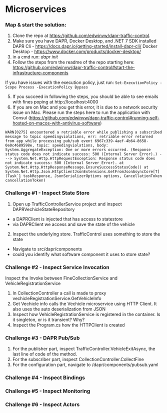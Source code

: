# Microservices

### Map & start the solution:
1. Clone the repo at https://github.com/edwinvw/dapr-traffic-control.
2. Make sure you have DAPR, Docker Desktop, and .NET 7 SDK installed
DAPR Cli - https://docs.dapr.io/getting-started/install-dapr-cli/
Docker Desktop - https://www.docker.com/products/docker-desktop/
3. in a cmd run:  _dapr init_
4. Follow the steps from the readme of the repo starting here: https://github.com/edwinvw/dapr-traffic-control#start-the-infrastructure-components

If you have issues with the execution policy, just run:
`` Set-ExecutionPolicy -Scope Process -ExecutionPolicy Bypass ``

5. If you succeed in following the steps, you should be able to see emails with fines poping at http://localhost:4000
6. If you are on Mac and you get this error, it is due to a network security issue on Mac. Please run the steps here to run the application with Consul (https://github.com/edwinvw/dapr-traffic-control#running-self-hosted-on-macos-with-antivirus-software) 

`` WARN[0275] encountered a retriable error while publishing a subscribed message to topic speedingviolations, err: retriable error returned from app while processing pub/sub event 6967c339-4aef-4b64-8658-0e0c4689598e, topic: speedingviolations, body: System.AggregateException: One or more errors occurred. (Response status code does not indicate success: 500 (Internal Server Error).)
 ---> System.Net.Http.HttpRequestException: Response status code does not indicate success: 500 (Internal Server Error).
   at System.Net.Http.HttpResponseMessage.EnsureSuccessStatusCode()
   at System.Net.Http.Json.HttpClientJsonExtensions.GetFromJsonAsyncCore[T](Task`1 taskResponse, JsonSerializerOptions options, CancellationToken cancellationToken) ``

### Challenge #1 - Inspect State Store

1. Open up TrafficControllerService project and inspect DAPRVechicleStateRepository
* a DAPRClient is injected that has access to statestore
* via DAPRClient we access and save the state of the vehicle

2. Inspect the underlying store. TrafficControl uses something to store the state
* Navigate to src/dapr/components
* could you identify what software component  it uses to store state?


### Challenge #2 - Inspect Service Invocation

Inspect the Invoke between FineCollectionService and VehicleRegistrationService
1. In CollectionController a call is made to proxy vechicleRegistrationService.GetVehicleInfo
2. Get Vechicle info calls the Vechicle microservice using HTTP Client. It also uses the auto deserialization from JSON
3. Inspect how VehicleRegistrationService is registered in the container. Is it singleton, or is it transient? Why? 
4. Inspect the Program.cs how the HTTPClient is created


### Challenge #3 - DAPR Pub/Sub
1. For the publisher part, inspect TrafficController.VehicleExitAsync, the last line of code of the method.
2. For the subscriber part, inspect CollectionController.CollectFine
3. For the configuration part, navigate to /dapr/components/pubsub.yaml
 

### Challenge #4 - Inspect Bindings


### Challenge #5 - Inspect Monitoring


### Challenge #6 - Inspect Actors
